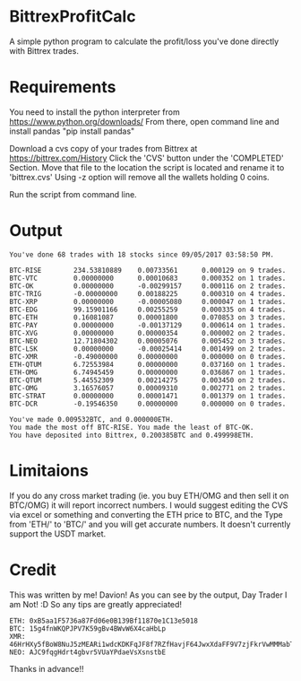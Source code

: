 # BittrexProfitCalc
A simple python program to calculate the profit/loss you've done directly with Bittrex trades.

# Requirements

You need to install the python interpreter from https://www.python.org/downloads/
From there, open command line and install pandas "pip install pandas"

Download a cvs copy of your trades from Bittrex at  https://bittrex.com/History
Click the 'CVS' button under the 'COMPLETED' Section.
Move that file to the location the script is located and rename it to 'bittrex.cvs'
Using -z option will remove all the wallets holding 0 coins.

Run the script from command line.

# Output

    You've done 68 trades with 18 stocks since 09/05/2017 03:58:50 PM.
    
    BTC-RISE        234.53810889    0.00733561      0.000129 on 9 trades.
    BTC-VTC         0.00000000      0.00010683      0.000352 on 1 trades.
    BTC-OK          0.00000000      -0.00299157     0.000116 on 2 trades.
    BTC-TRIG        -0.00000000     0.00188225      0.000310 on 4 trades.
    BTC-XRP         0.00000000      -0.00005080     0.000047 on 1 trades.
    BTC-EDG         99.15901166     0.00255259      0.000335 on 4 trades.
    BTC-ETH         0.16081087      0.00001800      0.070853 on 3 trades.
    BTC-PAY         0.00000000      -0.00137129     0.000614 on 1 trades.
    BTC-XVG         0.00000000      0.00000354      0.000002 on 2 trades.
    BTC-NEO         12.71804302     0.00005076      0.005452 on 3 trades.
    BTC-LSK         0.00000000      -0.00025414     0.001499 on 2 trades.
    BTC-XMR         -0.49000000     0.00000000      0.000000 on 0 trades.
    ETH-QTUM        6.72553984      0.00000000      0.037160 on 1 trades.
    ETH-OMG         6.74945459      0.00000000      0.036867 on 1 trades.
    BTC-QTUM        5.44552309      0.00214275      0.003450 on 2 trades.
    BTC-OMG         3.16576057      0.00009310      0.002771 on 2 trades.
    BTC-STRAT       0.00000000      0.00001471      0.001379 on 1 trades.
    BTC-DCR         -0.19546350     0.00000000      0.000000 on 0 trades.
    
    You've made 0.009532BTC, and 0.000000ETH.
    You made the most off BTC-RISE. You made the least of BTC-OK.
    You have deposited into Bittrex, 0.200385BTC and 0.499998ETH. 
    
# Limitaions
If you do any cross market trading (ie. you buy ETH/OMG and then sell it on BTC/OMG) it will report incorrect numbers.
I would suggest editing the CVS via excel or something and converting the ETH price to BTC, and the Type from 'ETH/' to 'BTC/' and you will get accurate numbers.
It doesn't currently support the USDT market.

# Credit
This was written by me! Davion!
As you can see by the output, Day Trader I am Not! :D So any tips are greatly appreciated!

    ETH: 0xB5aa1F5736a87Fd06e0B139Bf11870e1C13e5018
    BTC: 15g4fnWKQPJPV7K59gBv4BWvW6X4caHbLp
    XMR: 46HrHXy5fBoW8NuJ5zMEARi1wdcKDKFqJF8f7RZfHavjF64JwxXdaFF9V7zjFkrVwMMMabTopVs42h19Q9EfFRfPJehYmHW
    NEO: AJC9fqgHdrt4gbvr5VUaYPdaeVsXsnstbE

Thanks in advance!!
